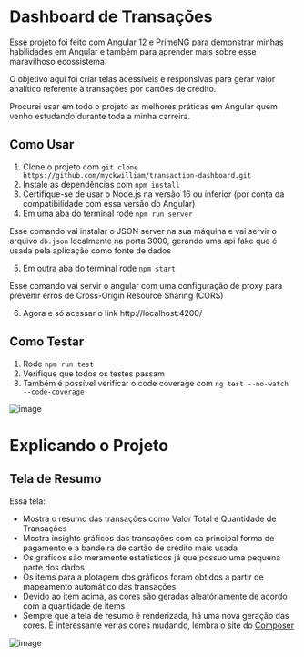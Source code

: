 # Dashboard de Transações

Esse projeto foi feito com Angular 12 e PrimeNG para demonstrar minhas habilidades em Angular e também para aprender mais sobre esse maravilhoso ecossistema.

O objetivo aqui foi criar telas acessíveis e responsívas para gerar valor analítico referente à transações por cartões de crédito. 

Procurei usar em todo o projeto as melhores práticas em Angular quem venho estudando durante toda a minha carreira.

## Como Usar

1. Clone o projeto com `git clone https://github.com/myckwilliam/transaction-dashboard.git`
2. Instale as dependências com `npm install`
3. Certifique-se de usar o Node.js na versão 16 ou inferior (por conta da compatibilidade com essa versão do Angular)
4. Em uma aba do terminal rode `npm run server`

Esse comando vai instalar o JSON server na sua máquina e vai servir o arquivo `db.json` localmente na porta 3000, gerando uma api fake que é usada pela aplicação como fonte de dados

5. Em outra aba do terminal rode `npm start`

Esse comando vai servir o angular com uma configuração de proxy para prevenir erros de Cross-Origin Resource Sharing (CORS)

6. Agora e só acessar o link http://localhost:4200/

## Como Testar

1. Rode `npm run test`
2. Verifique que todos os testes passam
3. Também é possível verificar o code coverage com `ng test --no-watch --code-coverage`

![image](https://github.com/myckwilliam/transaction-dashboard/assets/75875219/af84a7f4-1f3d-422d-b387-153c3c932ba5)

# Explicando o Projeto

## Tela de Resumo

Essa tela:

* Mostra o resumo das transações como Valor Total e Quantidade de Transações
* Mostra insights gráficos das transações com oa principal forma de pagamento e a bandeira de cartão de crédito mais usada
* Os gráficos são meramente estatísticos já que possuo uma pequena parte dos dados
* Os items para a plotagem dos gráficos foram obtidos a partir de mapeamento automático das transações
* Devido ao item acima, as cores são geradas aleatóriamente de acordo com a quantidade de items
* Sempre que a tela de resumo é renderizada, há uma nova geração das cores. É interessante ver as cores mudando, lembra o site do [Composer](https://getcomposer.org/)

![image](https://github.com/myckwilliam/transaction-dashboard/assets/75875219/1ea63d70-e886-4f65-9463-8b7c98039571)








